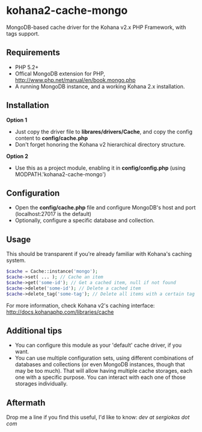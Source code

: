 kohana2-cache-mongo
===================

MongoDB-based cache driver for the Kohana v2.x PHP Framework, with tags support.

## Requirements ##

- PHP 5.2+
- Offical MongoDB extension for PHP, http://www.php.net/manual/en/book.mongo.php
- A running MongoDB instance, and a working Kohana 2.x installation.

## Installation ##
	
**Option 1**
- Just copy the driver file to **librares/drivers/Cache**, and copy the config content to **config/cache.php** 
- Don't forget honoring the Kohana v2 hierarchical directory structure.

**Option 2**
- Use this as a project module, enabling it in **config/config.php** (using MODPATH.'kohana2-cache-mongo')

## Configuration ##

- Open the **config/cache.php** file and configure MongoDB's host and port (localhost:27017 is the default)
- Optionally, configure a specific database and collection. 

## Usage ##

This should be transparent if you're already familiar with Kohana's caching system.

```php	
$cache = Cache::instance('mongo');
$cache->set( ... ); // Cache an item
$cache->get('some-id'); // Get a cached item, null if not found
$cache->delete('some-id'); // Delete a cached item
$cache->delete_tag('some-tag'); // Delete all items with a certain tag
```
	
For more information, check Kohana v2's caching interface: http://docs.kohanaphp.com/libraries/cache

## Additional tips ##

- You can configure this module as your 'default' cache driver, if you want. 
- You can use multiple configuration sets, using different combinations of databases and collections (or even MongoDB instances, though that may be too much). That will allow having multiple cache storages, each one with a specific purpose. You can interact with each one of those storages individually.

## Aftermath ##

Drop me a line if you find this useful, I'd like to know: *dev at sergiokas dot com*
